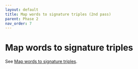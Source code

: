 ```yaml
---
layout: default
title: Map words to signature triples (2nd pass)
parent: Phase 2
nav_order: 7
---
```


# Map words to signature triples

See [Map words to signature triples](../Phase1/MapWordsToSignatureTriples.html).
